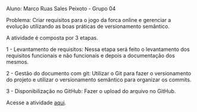 Aluno: Marco Ruas Sales Peixoto - Grupo 04

Problema:
Criar requisitos para o jogo da forca online e gerenciar a evolução utilizando as boas práticas de versionamento semântico.

A atividade é composta por 3 etapas.

1 - Levantamento de requisitos: Nessa etapa será feito o levantamento dos requisitos funcionais e não funcionais e depois a documentação dos mesmos.

2 - Gestão do documento com git: Utilizar o Git para fazer o versionamento do projeto e utilizar o versionamento semântico para organizar os commits.

3 - Disponibilização no GitHub: Fazer o upload do arquivo no GitHub.


Acesse a atividade [aqui](/Requisitos_Forca.md).